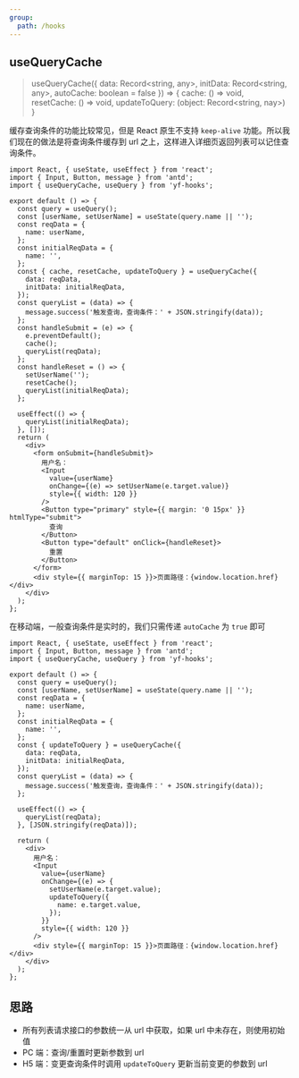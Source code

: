 ```yaml
---
group:
  path: /hooks
---
```


## useQueryCache

> useQueryCache({ data: Record<string, any>, initData: Record<string, any>, autoCache: boolean = false }) => { cache: () => void, resetCache: () => void, updateToQuery: (object: Record<string, nay>) }

缓存查询条件的功能比较常见，但是 React 原生不支持 `keep-alive` 功能。所以我们现在的做法是将查询条件缓存到 url 之上，这样进入详细页返回列表可以记住查询条件。

```tsx
import React, { useState, useEffect } from 'react';
import { Input, Button, message } from 'antd';
import { useQueryCache, useQuery } from 'yf-hooks';

export default () => {
  const query = useQuery();
  const [userName, setUserName] = useState(query.name || '');
  const reqData = {
    name: userName,
  };
  const initialReqData = {
    name: '',
  };
  const { cache, resetCache, updateToQuery } = useQueryCache({
    data: reqData,
    initData: initialReqData,
  });
  const queryList = (data) => {
    message.success('触发查询，查询条件：' + JSON.stringify(data));
  };
  const handleSubmit = (e) => {
    e.preventDefault();
    cache();
    queryList(reqData);
  };
  const handleReset = () => {
    setUserName('');
    resetCache();
    queryList(initialReqData);
  };

  useEffect(() => {
    queryList(initialReqData);
  }, []);
  return (
    <div>
      <form onSubmit={handleSubmit}>
        用户名：
        <Input
          value={userName}
          onChange={(e) => setUserName(e.target.value)}
          style={{ width: 120 }}
        />
        <Button type="primary" style={{ margin: '0 15px' }} htmlType="submit">
          查询
        </Button>
        <Button type="default" onClick={handleReset}>
          重置
        </Button>
      </form>
      <div style={{ marginTop: 15 }}>页面路径：{window.location.href}</div>
    </div>
  );
};
```

在移动端，一般查询条件是实时的，我们只需传递 `autoCache` 为 `true` 即可

```tsx
import React, { useState, useEffect } from 'react';
import { Input, Button, message } from 'antd';
import { useQueryCache, useQuery } from 'yf-hooks';

export default () => {
  const query = useQuery();
  const [userName, setUserName] = useState(query.name || '');
  const reqData = {
    name: userName,
  };
  const initialReqData = {
    name: '',
  };
  const { updateToQuery } = useQueryCache({
    data: reqData,
    initData: initialReqData,
  });
  const queryList = (data) => {
    message.success('触发查询，查询条件：' + JSON.stringify(data));
  };

  useEffect(() => {
    queryList(reqData);
  }, [JSON.stringify(reqData)]);

  return (
    <div>
      用户名：
      <Input
        value={userName}
        onChange={(e) => {
          setUserName(e.target.value);
          updateToQuery({
            name: e.target.value,
          });
        }}
        style={{ width: 120 }}
      />
      <div style={{ marginTop: 15 }}>页面路径：{window.location.href}</div>
    </div>
  );
};
```

## 思路

- 所有列表请求接口的参数统一从 url 中获取，如果 url 中未存在，则使用初始值
- PC 端：查询/重置时更新参数到 url
- H5 端：变更查询条件时调用 `updateToQuery` 更新当前变更的参数到 url
